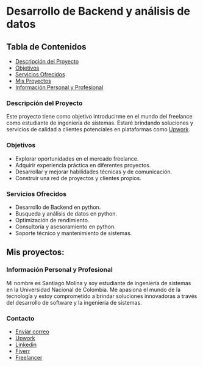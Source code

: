 # Desarrollo de Backend y análisis de datos
## Tabla de Contenidos

- [Descripción del Proyecto](#descripción-del-proyecto)
- [Objetivos](#objetivos)
- [Servicios Ofrecidos](#servicios-ofrecidos)
- [Mis Proyectos](#mis-proyectos)
- [Información Personal y Profesional](#información-personal-y-profesional)

### Descripción del Proyecto

Este proyecto tiene como objetivo introducirme en el mundo del freelance como estudiante de ingeniería de sistemas. Estaré brindando soluciones y servicios de calidad a clientes potenciales en plataformas como [Upwork](https://www.upwork.com/workwith/santiagom52).

### Objetivos

- Explorar oportunidades en el mercado freelance.
- Adquirir experiencia práctica en diferentes proyectos.
- Desarrollar y mejorar habilidades técnicas y de comunicación.
- Construir una red de proyectos y clientes propios.

### Servicios Ofrecidos

- Desarrollo de Backend en python.
- Busqueda y análisis de datos en python.
- Optimización de rendimiento.
- Consultoría y asesoramiento en python.
- Soporte técnico y mantenimiento de sistemas.

## Mis proyectos:


### Información Personal y Profesional

Mi nombre es Santiago Molina y soy estudiante de ingeniería de sistemas en la Universidad Nacional de Colombia. Me apasiona el mundo de la tecnología y estoy comprometido a brindar soluciones innovadoras a través del desarrollo de software y la ingeniería de sistemas.

### Contacto

- [Enviar correo](mailto:smolinav@unal.edu.co)
- [Upwork](https://www.upwork.com/workwith/santiagom52)
- [Linkedin](https://www.linkedin.com/in/santiago-molina-velasquez-708ba02b9?lipi=urn%3Ali%3Apage%3Ad_flagship3_profile_view_base_contact_details%3B4vpxgi%2FTRpazaeOSOb1cKg%3D%3D)
- [Fiverr](https://es.fiverr.com/santiagomoli26?public_mode=true)
- [Freelancer](https://www.freelancer.com/u/Smolinav26?sb=t)
